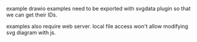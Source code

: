 example drawio examples need to be exported with svgdata plugin so that we can get their IDs.

examples also require web server. local file access won't allow modifying svg diagram with js.
